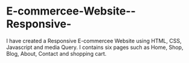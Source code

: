 # E-commercee-Website--Responsive-

I have created a Responsive E-commercee Website using HTML, CSS, Javascript and media Query. I contains six pages such as Home, Shop, Blog, About, Contact and shopping cart.

